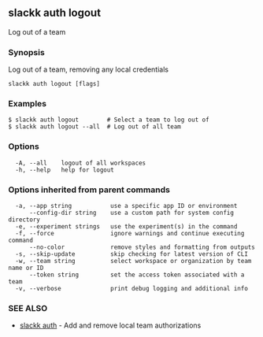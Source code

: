 ## slackk auth logout

Log out of a team

### Synopsis

Log out of a team, removing any local credentials

```
slackk auth logout [flags]
```

### Examples

```
$ slackk auth logout        # Select a team to log out of
$ slackk auth logout --all  # Log out of all team
```

### Options

```
  -A, --all    logout of all workspaces
  -h, --help   help for logout
```

### Options inherited from parent commands

```
  -a, --app string           use a specific app ID or environment
      --config-dir string    use a custom path for system config directory
  -e, --experiment strings   use the experiment(s) in the command
  -f, --force                ignore warnings and continue executing command
      --no-color             remove styles and formatting from outputs
  -s, --skip-update          skip checking for latest version of CLI
  -w, --team string          select workspace or organization by team name or ID
      --token string         set the access token associated with a team
  -v, --verbose              print debug logging and additional info
```

### SEE ALSO

* [slackk auth](slackk_auth.md)	 - Add and remove local team authorizations

